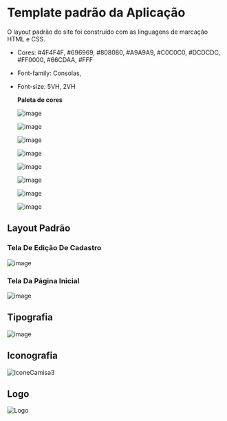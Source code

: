 # Template padrão da Aplicação

O layout padrão do site foi construído com as linguagens de marcação HTML e CSS.

- Cores: #4F4F4F, #696969, #808080, #A9A9A9, #C0C0C0, #DCDCDC, #FF0000, #66CDAA, #FFF
- Font-family: Consolas,
- Font-size: 5VH, 2VH

  **Paleta de cores**
  
  ![image](https://github.com/user-attachments/assets/7a54c232-5afa-43b4-a373-43846ca55587)
  
  ![image](https://github.com/user-attachments/assets/65ee97b0-695e-4fad-8afc-8c71498ab565)
  
  ![image](https://github.com/user-attachments/assets/bc531888-00ba-45d3-9287-7b4079518a50)
  
  ![image](https://github.com/user-attachments/assets/5b5aa711-f182-4808-80a9-9eba551204f2)
  
  ![image](https://github.com/user-attachments/assets/65f17807-161d-402f-b0ae-af4f93d2842a)

  ![image](https://github.com/user-attachments/assets/487bfb2a-0441-4815-aeea-79ac60f430f0)

  ![image](https://github.com/user-attachments/assets/7d568781-cc64-4058-8c22-84ec0ec49c40)

  ![image](https://github.com/user-attachments/assets/e6e82198-d506-4934-b4b4-2d0a37118d02)

## Layout Padrão
### Tela De Edição De Cadastro

![image](https://github.com/user-attachments/assets/eb20bcb7-f51b-4730-8423-b9d92d93a544)

### Tela Da Página Inicial

![image](https://github.com/user-attachments/assets/ba70d7bd-7da2-43cb-a933-d028fe5fdbd1)

## Tipografia

![image](https://github.com/user-attachments/assets/e1bdf73e-0270-4f23-86b4-6f22bebc4a33)

## Iconografia

![IconeCamisa3](https://github.com/user-attachments/assets/02c942a7-0e39-4f00-899f-2da9f5554272)

## Logo

![Logo](https://github.com/user-attachments/assets/8eb0d24b-12a1-4a52-8601-c03cf0c28a14)
